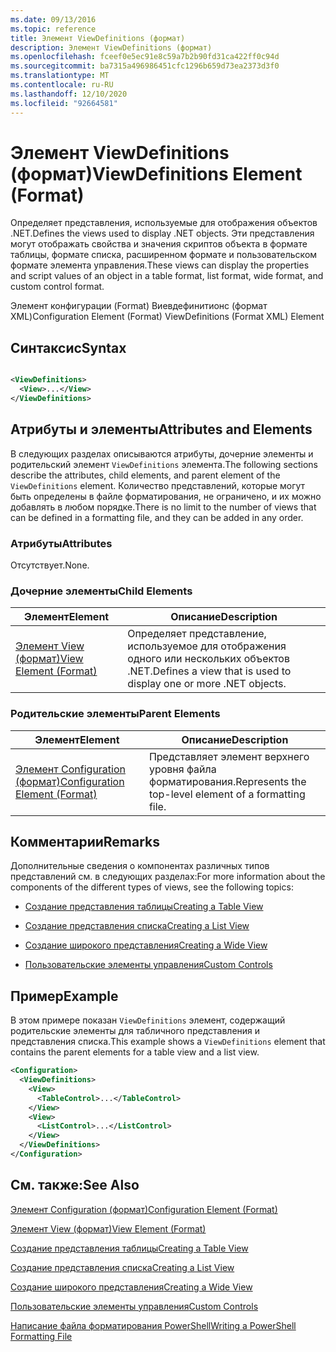 ```yaml
---
ms.date: 09/13/2016
ms.topic: reference
title: Элемент ViewDefinitions (формат)
description: Элемент ViewDefinitions (формат)
ms.openlocfilehash: fceef0e5ec91e8c59a7b2b90fd31ca422ff0c94d
ms.sourcegitcommit: ba7315a496986451cfc1296b659d73ea2373d3f0
ms.translationtype: MT
ms.contentlocale: ru-RU
ms.lasthandoff: 12/10/2020
ms.locfileid: "92664581"
---
```

# <a name="viewdefinitions-element-format"></a><span data-ttu-id="aa60b-103">Элемент ViewDefinitions (формат)</span><span class="sxs-lookup"><span data-stu-id="aa60b-103">ViewDefinitions Element (Format)</span></span>

<span data-ttu-id="aa60b-104">Определяет представления, используемые для отображения объектов .NET.</span><span class="sxs-lookup"><span data-stu-id="aa60b-104">Defines the views used to display .NET objects.</span></span> <span data-ttu-id="aa60b-105">Эти представления могут отображать свойства и значения скриптов объекта в формате таблицы, формате списка, расширенном формате и пользовательском формате элемента управления.</span><span class="sxs-lookup"><span data-stu-id="aa60b-105">These views can display the properties and script values of an object  in a table format, list format, wide format, and custom control format.</span></span>

<span data-ttu-id="aa60b-106">Элемент конфигурации (Format) Виевдефинитионс (формат XML)</span><span class="sxs-lookup"><span data-stu-id="aa60b-106">Configuration Element (Format) ViewDefinitions (Format XML) Element</span></span>

## <a name="syntax"></a><span data-ttu-id="aa60b-107">Синтаксис</span><span class="sxs-lookup"><span data-stu-id="aa60b-107">Syntax</span></span>

```xml

<ViewDefinitions>
  <View>...</View>
</ViewDefinitions>
```

## <a name="attributes-and-elements"></a><span data-ttu-id="aa60b-108">Атрибуты и элементы</span><span class="sxs-lookup"><span data-stu-id="aa60b-108">Attributes and Elements</span></span>

<span data-ttu-id="aa60b-109">В следующих разделах описываются атрибуты, дочерние элементы и родительский элемент `ViewDefinitions` элемента.</span><span class="sxs-lookup"><span data-stu-id="aa60b-109">The following sections describe the attributes, child elements, and parent element of the `ViewDefinitions` element.</span></span> <span data-ttu-id="aa60b-110">Количество представлений, которые могут быть определены в файле форматирования, не ограничено, и их можно добавлять в любом порядке.</span><span class="sxs-lookup"><span data-stu-id="aa60b-110">There is no limit to the number of views that can be defined in a formatting file, and they can be added in any order.</span></span>

### <a name="attributes"></a><span data-ttu-id="aa60b-111">Атрибуты</span><span class="sxs-lookup"><span data-stu-id="aa60b-111">Attributes</span></span>

<span data-ttu-id="aa60b-112">Отсутствует.</span><span class="sxs-lookup"><span data-stu-id="aa60b-112">None.</span></span>

### <a name="child-elements"></a><span data-ttu-id="aa60b-113">Дочерние элементы</span><span class="sxs-lookup"><span data-stu-id="aa60b-113">Child Elements</span></span>

|<span data-ttu-id="aa60b-114">Элемент</span><span class="sxs-lookup"><span data-stu-id="aa60b-114">Element</span></span>|<span data-ttu-id="aa60b-115">Описание</span><span class="sxs-lookup"><span data-stu-id="aa60b-115">Description</span></span>|
|-------------|-----------------|
|[<span data-ttu-id="aa60b-116">Элемент View (формат)</span><span class="sxs-lookup"><span data-stu-id="aa60b-116">View Element (Format)</span></span>](./view-element-format.md)|<span data-ttu-id="aa60b-117">Определяет представление, используемое для отображения одного или нескольких объектов .NET.</span><span class="sxs-lookup"><span data-stu-id="aa60b-117">Defines a view that is used to display one or more .NET objects.</span></span>|

### <a name="parent-elements"></a><span data-ttu-id="aa60b-118">Родительские элементы</span><span class="sxs-lookup"><span data-stu-id="aa60b-118">Parent Elements</span></span>

|<span data-ttu-id="aa60b-119">Элемент</span><span class="sxs-lookup"><span data-stu-id="aa60b-119">Element</span></span>|<span data-ttu-id="aa60b-120">Описание</span><span class="sxs-lookup"><span data-stu-id="aa60b-120">Description</span></span>|
|-------------|-----------------|
|[<span data-ttu-id="aa60b-121">Элемент Configuration (формат)</span><span class="sxs-lookup"><span data-stu-id="aa60b-121">Configuration Element (Format)</span></span>](./configuration-element-format.md)|<span data-ttu-id="aa60b-122">Представляет элемент верхнего уровня файла форматирования.</span><span class="sxs-lookup"><span data-stu-id="aa60b-122">Represents the top-level element of a formatting file.</span></span>|

## <a name="remarks"></a><span data-ttu-id="aa60b-123">Комментарии</span><span class="sxs-lookup"><span data-stu-id="aa60b-123">Remarks</span></span>

<span data-ttu-id="aa60b-124">Дополнительные сведения о компонентах различных типов представлений см. в следующих разделах:</span><span class="sxs-lookup"><span data-stu-id="aa60b-124">For more information about the components of the different types of views, see the following topics:</span></span>

- [<span data-ttu-id="aa60b-125">Создание представления таблицы</span><span class="sxs-lookup"><span data-stu-id="aa60b-125">Creating a Table View</span></span>](./creating-a-table-view.md)

- [<span data-ttu-id="aa60b-126">Создание представления списка</span><span class="sxs-lookup"><span data-stu-id="aa60b-126">Creating a List View</span></span>](./creating-a-list-view.md)

- [<span data-ttu-id="aa60b-127">Создание широкого представления</span><span class="sxs-lookup"><span data-stu-id="aa60b-127">Creating a Wide View</span></span>](./creating-a-wide-view.md)

- [<span data-ttu-id="aa60b-128">Пользовательские элементы управления</span><span class="sxs-lookup"><span data-stu-id="aa60b-128">Custom Controls</span></span>](./creating-custom-controls.md)

## <a name="example"></a><span data-ttu-id="aa60b-129">Пример</span><span class="sxs-lookup"><span data-stu-id="aa60b-129">Example</span></span>

<span data-ttu-id="aa60b-130">В этом примере показан `ViewDefinitions` элемент, содержащий родительские элементы для табличного представления и представления списка.</span><span class="sxs-lookup"><span data-stu-id="aa60b-130">This example shows a `ViewDefinitions` element that contains the parent elements for a table view and a list view.</span></span>

```xml
<Configuration>
  <ViewDefinitions>
    <View>
      <TableControl>...</TableControl>
    </View>
    <View>
      <ListControl>...</ListControl>
    </View>
  </ViewDefinitions>
</Configuration>
```

## <a name="see-also"></a><span data-ttu-id="aa60b-131">См. также:</span><span class="sxs-lookup"><span data-stu-id="aa60b-131">See Also</span></span>

[<span data-ttu-id="aa60b-132">Элемент Configuration (формат)</span><span class="sxs-lookup"><span data-stu-id="aa60b-132">Configuration Element (Format)</span></span>](./configuration-element-format.md)

[<span data-ttu-id="aa60b-133">Элемент View (формат)</span><span class="sxs-lookup"><span data-stu-id="aa60b-133">View Element (Format)</span></span>](./view-element-format.md)

[<span data-ttu-id="aa60b-134">Создание представления таблицы</span><span class="sxs-lookup"><span data-stu-id="aa60b-134">Creating a Table View</span></span>](./creating-a-table-view.md)

[<span data-ttu-id="aa60b-135">Создание представления списка</span><span class="sxs-lookup"><span data-stu-id="aa60b-135">Creating a List View</span></span>](./creating-a-list-view.md)

[<span data-ttu-id="aa60b-136">Создание широкого представления</span><span class="sxs-lookup"><span data-stu-id="aa60b-136">Creating a Wide View</span></span>](./creating-a-wide-view.md)

[<span data-ttu-id="aa60b-137">Пользовательские элементы управления</span><span class="sxs-lookup"><span data-stu-id="aa60b-137">Custom Controls</span></span>](./creating-custom-controls.md)

[<span data-ttu-id="aa60b-138">Написание файла форматирования PowerShell</span><span class="sxs-lookup"><span data-stu-id="aa60b-138">Writing a PowerShell Formatting File</span></span>](./writing-a-powershell-formatting-file.md)
